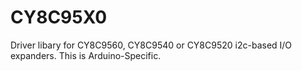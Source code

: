 CY8C95X0
========

Driver libary for CY8C9560, CY8C9540 or CY8C9520 i2c-based I/O expanders.  This is Arduino-Specific.
